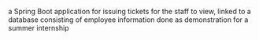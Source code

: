 a Spring Boot application for issuing tickets for the staff to view, linked to a database consisting of employee information
done as demonstration for a summer internship
